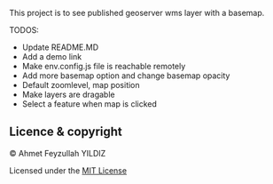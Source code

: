 

This project is to see published geoserver wms layer with a basemap.

TODOS:
  - Update README.MD
  - Add a demo link
  - Make env.config.js file is reachable remotely
  - Add more basemap option and change basemap opacity
  - Default zoomlevel, map position
  - Make layers are dragable
  - Select a feature when map is clicked

## Licence & copyright

© Ahmet Feyzullah YILDIZ

Licensed under the [MIT License](LICENSE) 
